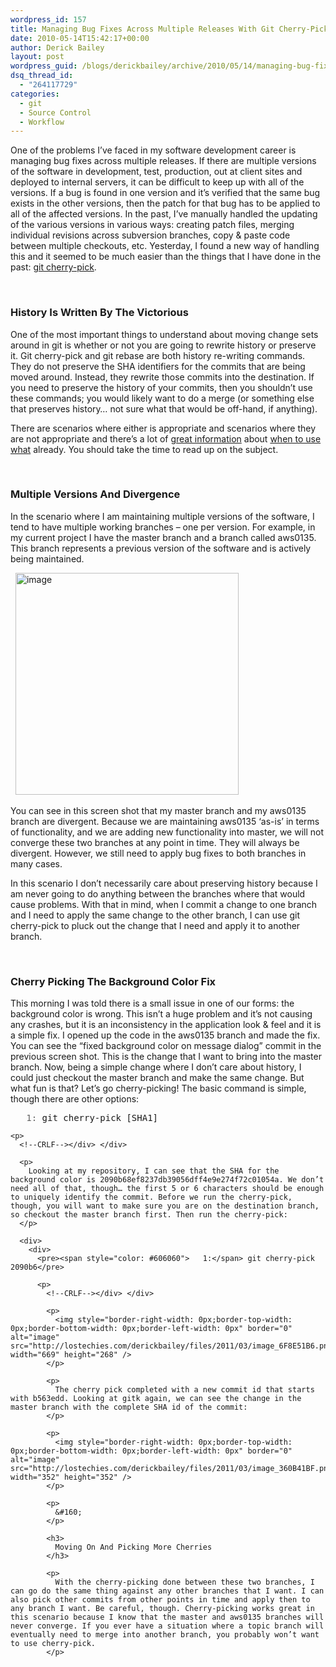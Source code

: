 ```yaml
---
wordpress_id: 157
title: Managing Bug Fixes Across Multiple Releases With Git Cherry-Pick
date: 2010-05-14T15:42:17+00:00
author: Derick Bailey
layout: post
wordpress_guid: /blogs/derickbailey/archive/2010/05/14/managing-bug-fixes-across-multiple-releases-with-git-cherry-pick.aspx
dsq_thread_id:
  - "264117729"
categories:
  - git
  - Source Control
  - Workflow
---
```

One of the problems I’ve faced in my software development career is managing bug fixes across multiple releases. If there are multiple versions of the software in development, test, production, out at client sites and deployed to internal servers, it can be difficult to keep up with all of the versions. If a bug is found in one version and it’s verified that the same bug exists in the other versions, then the patch for that bug has to be applied to all of the affected versions. In the past, I’ve manually handled the updating of the various versions in various ways: creating patch files, merging individual revisions across subversion branches, copy & paste code between multiple checkouts, etc. Yesterday, I found a new way of handling this and it seemed to be much easier than the things that I have done in the past: [git cherry-pick](http://www.kernel.org/pub/software/scm/git/docs/git-cherry-pick.html).

&#160;

### History Is Written By The Victorious

One of the most important things to understand about moving change sets around in git is whether or not you are going to rewrite history or preserve it. Git cherry-pick and git rebase are both history re-writing commands. They do not preserve the SHA identifiers for the commits that are being moved around. Instead, they rewrite those commits into the destination. If you need to preserve the history of your commits, then you shouldn’t use these commands; you would likely want to do a merge (or something else that preserves history… not sure what that would be off-hand, if anything).

There are scenarios where either is appropriate and scenarios where they are not appropriate and there’s a lot of [great information](http://book.git-scm.com/4_rebasing.html) about [when to use what](http://stackoverflow.com/questions/1241720/git-cherry-pick-vs-merge-workflow) already. You should take the time to read up on the subject.

&#160;

### Multiple Versions And Divergence

In the scenario where I am maintaining multiple versions of the software, I tend to have multiple working branches – one per version. For example, in my current project I have the master branch and a branch called aws0135. This branch represents a previous version of the software and is actively being maintained.

&#160; <img style="border-right-width: 0px;border-top-width: 0px;border-bottom-width: 0px;border-left-width: 0px" border="0" alt="image" src="http://lostechies.com/derickbailey/files/2011/03/image_10159169.png" width="357" height="355" />

You can see in this screen shot that my master branch and my aws0135 branch are divergent. Because we are maintaining aws0135 ‘as-is’ in terms of functionality, and we are adding new functionality into master, we will not converge these two branches at any point in time. They will always be divergent. However, we still need to apply bug fixes to both branches in many cases.

In this scenario I don’t necessarily care about preserving history because I am never going to do anything between the branches where that would cause problems. With that in mind, when I commit a change to one branch and I need to apply the same change to the other branch, I can use git cherry-pick to pluck out the change that I need and apply it to another branch.

&#160;

### Cherry Picking The Background Color Fix

This morning I was told there is a small issue in one of our forms: the background color is wrong. This isn’t a huge problem and it’s not causing any crashes, but it is an inconsistency in the application look & feel and it is a simple fix. I opened up the code in the aws0135 branch and made the fix. You can see the “fixed background color on message dialog” commit in the previous screen shot. This is the change that I want to bring into the master branch. Now, being a simple change where I don’t care about history, I could just checkout the master branch and make the same change. But what fun is that? Let’s go cherry-picking! The basic command is simple, though there are other options: 

<div>
  <div>
    <pre><span style="color: #606060">   1:</span> git cherry-pick [SHA1]</pre>
    
    <p>
      <!--CRLF--></div> </div> 
      
      <p>
        Looking at my repository, I can see that the SHA for the background color is 2090b68ef8237db39056dff4e9e274f72c01054a. We don’t need all of that, though… the first 5 or 6 characters should be enough to uniquely identify the commit. Before we run the cherry-pick, though, you will want to make sure you are on the destination branch, so checkout the master branch first. Then run the cherry-pick:
      </p>
      
      <div>
        <div>
          <pre><span style="color: #606060">   1:</span> git cherry-pick 2090b6</pre>
          
          <p>
            <!--CRLF--></div> </div> 
            
            <p>
              <img style="border-right-width: 0px;border-top-width: 0px;border-bottom-width: 0px;border-left-width: 0px" border="0" alt="image" src="http://lostechies.com/derickbailey/files/2011/03/image_6F8E51B6.png" width="669" height="268" />
            </p>
            
            <p>
              The cherry pick completed with a new commit id that starts with b563edd. Looking at gitk again, we can see the change in the master branch with the complete SHA id of the commit:
            </p>
            
            <p>
              <img style="border-right-width: 0px;border-top-width: 0px;border-bottom-width: 0px;border-left-width: 0px" border="0" alt="image" src="http://lostechies.com/derickbailey/files/2011/03/image_360B41BF.png" width="352" height="352" />
            </p>
            
            <p>
              &#160;
            </p>
            
            <h3>
              Moving On And Picking More Cherries
            </h3>
            
            <p>
              With the cherry-picking done between these two branches, I can go do the same thing against any other branches that I want. I can also pick other commits from other points in time and apply then to any branch I want. Be careful, though. Cherry-picking works great in this scenario because I know that the master and aws0135 branches will never converge. If you ever have a situation where a topic branch will eventually need to merge into another branch, you probably won’t want to use cherry-pick.
            </p>